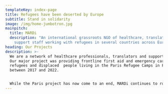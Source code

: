 ```yaml
---
templateKey: index-page
title: Refugees have been deserted by Europe
subtitle: Stand in solidarity
image: /img/home-jumbotron.jpg
mainpitch:
  title: MARDi
  description: "An international grassroots NGO of healthcare, translation and
    support staff working with refugees in several countries across Europe. "
heading: Our Projects
description: >-
  We are a network of healthcare professionals, translators and support staff.
  Our major project was providing frontline first aid and emergency care for
  refugees and displaced  people living in the Paris Refugee Camps in France
  between 2017 and 2022. 


  While the Paris project has now come to an end, MARDi continues to run awareness and support projects across Europe and welcomes anyone wanting to be involved in this solidarity effort.
---
```

